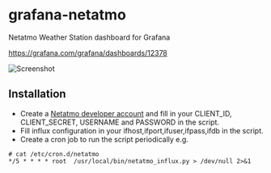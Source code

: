 # grafana-netatmo
Netatmo Weather Station dashboard for Grafana

https://grafana.com/grafana/dashboards/12378

![Screenshot](https://raw.githubusercontent.com/florianbeer/grafana-netatmo/master/screenshot.png)

## Installation

* Create a [Netatmo developer account](https://dev.netatmo.com/apidocumentation) and fill in your CLIENT_ID, CLIENT_SECRET, USERNAME and PASSWORD in the script.
* Fill  influx configuration in your ifhost,ifport,ifuser,ifpass,ifdb in the script.
* Create a cron job to run the script periodically e.g.

```
# cat /etc/cron.d/netatmo
*/5 * * * * root  /usr/local/bin/netatmo_influx.py > /dev/null 2>&1
```
